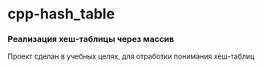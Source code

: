 # cpp-hash_table
### Реализация хеш-таблицы через массив

Проект сделан в учебных целях, для отработки понимания хеш-таблиц
